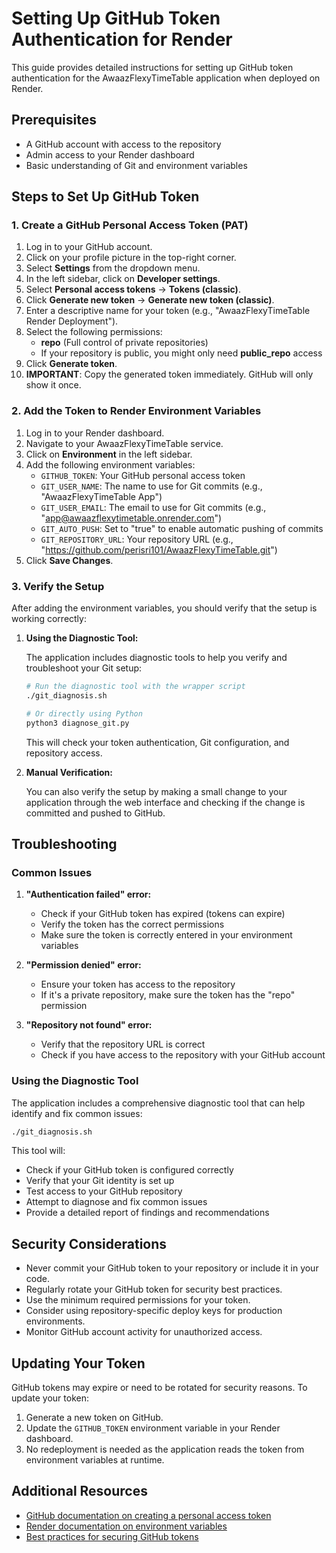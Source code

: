 # Setting Up GitHub Token Authentication for Render

This guide provides detailed instructions for setting up GitHub token authentication for the AwaazFlexyTimeTable application when deployed on Render.

## Prerequisites

- A GitHub account with access to the repository
- Admin access to your Render dashboard
- Basic understanding of Git and environment variables

## Steps to Set Up GitHub Token

### 1. Create a GitHub Personal Access Token (PAT)

1. Log in to your GitHub account.
2. Click on your profile picture in the top-right corner.
3. Select **Settings** from the dropdown menu.
4. In the left sidebar, click on **Developer settings**.
5. Select **Personal access tokens** → **Tokens (classic)**.
6. Click **Generate new token** → **Generate new token (classic)**.
7. Enter a descriptive name for your token (e.g., "AwaazFlexyTimeTable Render Deployment").
8. Select the following permissions:
   - **repo** (Full control of private repositories)
   - If your repository is public, you might only need **public_repo** access
9. Click **Generate token**.
10. **IMPORTANT**: Copy the generated token immediately. GitHub will only show it once.

### 2. Add the Token to Render Environment Variables

1. Log in to your Render dashboard.
2. Navigate to your AwaazFlexyTimeTable service.
3. Click on **Environment** in the left sidebar.
4. Add the following environment variables:
   - `GITHUB_TOKEN`: Your GitHub personal access token
   - `GIT_USER_NAME`: The name to use for Git commits (e.g., "AwaazFlexyTimeTable App")
   - `GIT_USER_EMAIL`: The email to use for Git commits (e.g., "app@awaazflexytimetable.onrender.com")
   - `GIT_AUTO_PUSH`: Set to "true" to enable automatic pushing of commits
   - `GIT_REPOSITORY_URL`: Your repository URL (e.g., "https://github.com/perisri101/AwaazFlexyTimeTable.git")
5. Click **Save Changes**.

### 3. Verify the Setup

After adding the environment variables, you should verify that the setup is working correctly:

1. **Using the Diagnostic Tool:**
   
   The application includes diagnostic tools to help you verify and troubleshoot your Git setup:
   
   ```bash
   # Run the diagnostic tool with the wrapper script
   ./git_diagnosis.sh
   
   # Or directly using Python
   python3 diagnose_git.py
   ```
   
   This will check your token authentication, Git configuration, and repository access.

2. **Manual Verification:**
   
   You can also verify the setup by making a small change to your application through the web interface and checking if the change is committed and pushed to GitHub.

## Troubleshooting

### Common Issues

1. **"Authentication failed" error:**
   - Check if your GitHub token has expired (tokens can expire)
   - Verify the token has the correct permissions
   - Make sure the token is correctly entered in your environment variables

2. **"Permission denied" error:**
   - Ensure your token has access to the repository
   - If it's a private repository, make sure the token has the "repo" permission

3. **"Repository not found" error:**
   - Verify that the repository URL is correct
   - Check if you have access to the repository with your GitHub account

### Using the Diagnostic Tool

The application includes a comprehensive diagnostic tool that can help identify and fix common issues:

```bash
./git_diagnosis.sh
```

This tool will:
- Check if your GitHub token is configured correctly
- Verify that your Git identity is set up
- Test access to your GitHub repository
- Attempt to diagnose and fix common issues
- Provide a detailed report of findings and recommendations

## Security Considerations

- Never commit your GitHub token to your repository or include it in your code.
- Regularly rotate your GitHub token for security best practices.
- Use the minimum required permissions for your token.
- Consider using repository-specific deploy keys for production environments.
- Monitor GitHub account activity for unauthorized access.

## Updating Your Token

GitHub tokens may expire or need to be rotated for security reasons. To update your token:

1. Generate a new token on GitHub.
2. Update the `GITHUB_TOKEN` environment variable in your Render dashboard.
3. No redeployment is needed as the application reads the token from environment variables at runtime.

## Additional Resources

- [GitHub documentation on creating a personal access token](https://docs.github.com/en/authentication/keeping-your-account-and-data-secure/creating-a-personal-access-token)
- [Render documentation on environment variables](https://render.com/docs/environment-variables)
- [Best practices for securing GitHub tokens](https://docs.github.com/en/authentication/keeping-your-account-and-data-secure/token-expiration-and-revocation) 